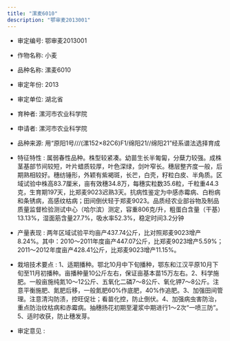 ```yaml
---
title: "漯麦6010"
description: "鄂审麦2013001"
---
```

* 审定编号:  鄂审麦2013001

*  作物名称:  小麦

*  品种名称:  漯麦6010

*  审定年份:  2013

*  审定单位:  湖北省

* 育种者:  漯河市农业科学院

*  申请者:  漯河市农业科学院

*  品种来源:  用“原阳1号///(漯152×82C6)F1/绵阳21//绵阳21”经系谱法选择育成

*  特征特性 : 
属弱春性品种。株型较紧凑。幼苗生长半匍匐，分蘖力较强。成株茎基部节间较短，叶片蜡质较厚，叶色深绿，剑叶窄长。穗层整齐度一般，后期熟相较好。穗纺锤形，外颖有紫褐斑，长芒，白壳，籽粒白皮、半角质。区域试验中株高83.7厘米，亩有效穗34.8万，每穗实粒数35.6粒，千粒重44.3克，生育期197天，比郑麦9023迟熟3天。抗病性鉴定为中感赤霉病、白粉病和条锈病，高感纹枯病；田间倒伏轻于郑麦9023。品质经农业部谷物及制品质量监督检验测试中心（哈尔滨）测定，容重806克/升，粗蛋白含量（干基）13.13%，湿面筋含量27.7%，吸水率52.3%，稳定时间3.2分钟
 
*  产量表现 : 
两年区域试验平均亩产437.74公斤，比对照郑麦9023增产8.24%。其中：2010～2011年度亩产447.07公斤，比郑麦9023增产5.59%；2011～2012年度亩产428.41公斤，比郑麦9023增产11.15%。

*  栽培技术要点 : 
1、适期播种。鄂北10月中下旬播种，鄂东和江汉平原10月下旬至11月初播种。亩播种量10公斤左右，保证亩基本苗15万左右。2、科学施肥。一般亩施纯氮10～12公斤、五氧化二磷7～8公斤、氧化钾7～8公斤。注意平衡施肥、氮肥后移，一般氮肥60%作底肥，40%作追肥。3、加强田间管理。注意清沟防渍，控旺促壮；看苗化控，防止倒伏。4、加强病虫害防治，重点防治纹枯病和赤霉病。抽穗扬花初期至灌浆中期进行1～2次“一喷三防”。5、适时收获，防止穗发芽。

*  审定意见 : 

